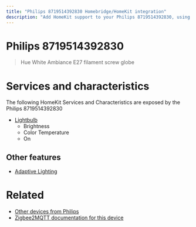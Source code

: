 ```yaml
---
title: "Philips 8719514392830 Homebridge/HomeKit integration"
description: "Add HomeKit support to your Philips 8719514392830, using Homebridge, Zigbee2MQTT and homebridge-z2m."
---
```

<!---
This file has been GENERATED using src/docgen/docgen.ts
DO NOT EDIT THIS FILE MANUALLY!
-->
# Philips 8719514392830
> Hue White Ambiance E27 filament screw globe


# Services and characteristics
The following HomeKit Services and Characteristics are exposed by
the Philips 8719514392830

* [Lightbulb](../../light.md)
  * Brightness
  * Color Temperature
  * On


## Other features
* [Adaptive Lighting](../../light.md)


# Related
* [Other devices from Philips](../index.md#philips)
* [Zigbee2MQTT documentation for this device](https://www.zigbee2mqtt.io/devices/8719514392830.html)